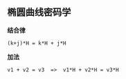 ## 椭圆曲线密码学

**结合律**

```
(k+j)*H = k*H + j*H
```

**加法**

```
v1 + v2 = v3  =>  v1*H + v2*H = v3*H
```



